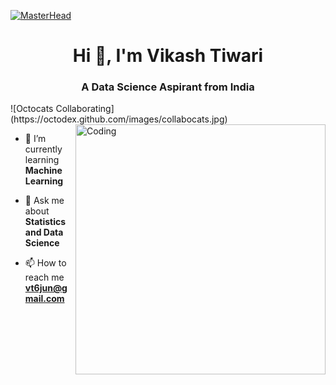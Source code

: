 [![MasterHead](https://visme.co/blog/wp-content/uploads/2019/10/animated-presentation-software-header-wide.gif)](https://www.linkedin.com/in/rounak-show-211131174/)
<h1 align="center">Hi 👋, I'm Vikash Tiwari</h1>
<h3 align="center">A Data Science Aspirant from India</h3>
![Octocats Collaborating](https://octodex.github.com/images/collabocats.jpg)
<img align="right" alt="Coding" width="400" src="https://blog.imarticus.org/wp-content/uploads/2020/05/de.gif">

<p align="left"> <a href="https://www.linkedin.com/in/vikash-tiwari-6bb7b1177"/></a> </p>

- 🌱 I’m currently learning **Machine Learning**

- 💬 Ask me about **Statistics and Data Science**

- 📫 How to reach me **vt6jun@gmail.com**
